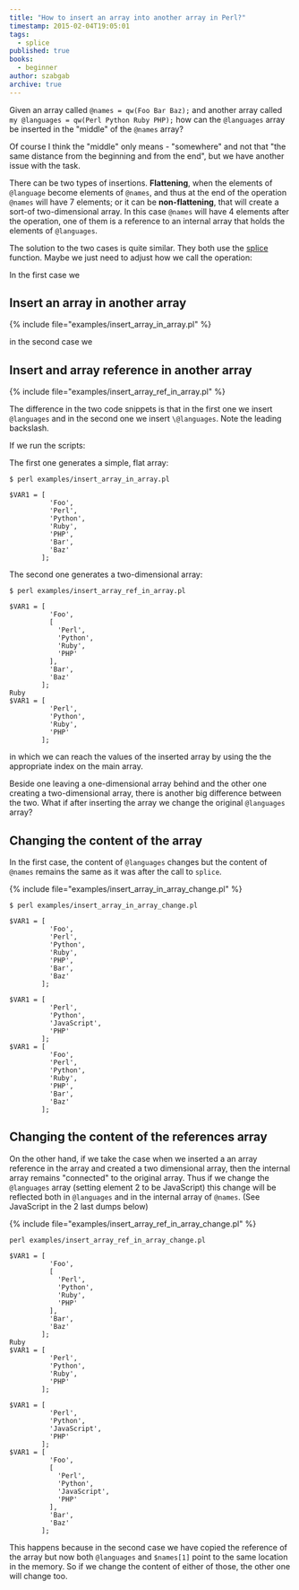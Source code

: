 ```yaml
---
title: "How to insert an array into another array in Perl?"
timestamp: 2015-02-04T19:05:01
tags:
  - splice
published: true
books:
  - beginner
author: szabgab
archive: true
---
```



Given an array called `@names = qw(Foo Bar Baz);` and another array called `my @languages = qw(Perl Python Ruby PHP);` how can
the `@languages` array be inserted in the "middle" of the `@names` array?

Of course I think the "middle" only means - "somewhere" and not that "the same distance from the beginning and from the end",
but we have another issue with the task.


There can be two types of insertions. <b>Flattening</b>, when the elements of `@language` become elements of `@names`, and thus
at the end of the operation `@names` will have 7 elements; or it can be <b>non-flattening</b>, that will create a sort-of
two-dimensional array. In this case `@names` will have 4 elements after the operation, one of them is a reference
to an internal array that holds the elements of `@languages`.

The solution to the two cases is quite similar. They both use the
[splice](/splice-to-slice-and-dice-arrays-in-perl) function.
Maybe we just need to adjust how we call the operation:

In the first case we

## Insert an array in another array

{% include file="examples/insert_array_in_array.pl" %}

in the second case we

## Insert and array reference in another array

{% include file="examples/insert_array_ref_in_array.pl" %}

The difference in the two code snippets is that in the first one we insert `@languages` and in
the second one we insert `\@languages`. Note the leading backslash.

If we run the scripts:

The first one generates a simple, flat array:

```
$ perl examples/insert_array_in_array.pl

$VAR1 = [
          'Foo',
          'Perl',
          'Python',
          'Ruby',
          'PHP',
          'Bar',
          'Baz'
        ];
```

The second one generates a two-dimensional array:

```
$ perl examples/insert_array_ref_in_array.pl 

$VAR1 = [
          'Foo',
          [
            'Perl',
            'Python',
            'Ruby',
            'PHP'
          ],
          'Bar',
          'Baz'
        ];
Ruby
$VAR1 = [
          'Perl',
          'Python',
          'Ruby',
          'PHP'
        ];
```

in which we can reach the values of the inserted array by using the the appropriate index
on the main array.


Beside one leaving a one-dimensional array behind and the other one creating a two-dimensional array, there is another
big difference between the two. What if after inserting the array we change the original `@languages` array?

## Changing the content of the array

In the first case, the content of `@languages` changes but the content of `@names` remains the same
as it was after the call to `splice`.

{% include file="examples/insert_array_in_array_change.pl" %}

```
$ perl examples/insert_array_in_array_change.pl 

$VAR1 = [
          'Foo',
          'Perl',
          'Python',
          'Ruby',
          'PHP',
          'Bar',
          'Baz'
        ];

$VAR1 = [
          'Perl',
          'Python',
          'JavaScript',
          'PHP'
        ];
$VAR1 = [
          'Foo',
          'Perl',
          'Python',
          'Ruby',
          'PHP',
          'Bar',
          'Baz'
        ];
```

## Changing the content of the references array

On the other hand, if we take the case when we inserted a an array reference in the
array and created a two dimensional array, then the internal array remains "connected"
to the original array. Thus if we change the `@languages` array (setting element 2
to be JavaScript) this change will be reflected both in `@languages` and in
the internal array of `@names`. (See JavaScript in the 2 last dumps below)

{% include file="examples/insert_array_ref_in_array_change.pl" %}

```
perl examples/insert_array_ref_in_array_change.pl 

$VAR1 = [
          'Foo',
          [
            'Perl',
            'Python',
            'Ruby',
            'PHP'
          ],
          'Bar',
          'Baz'
        ];
Ruby
$VAR1 = [
          'Perl',
          'Python',
          'Ruby',
          'PHP'
        ];

$VAR1 = [
          'Perl',
          'Python',
          'JavaScript',
          'PHP'
        ];
$VAR1 = [
          'Foo',
          [
            'Perl',
            'Python',
            'JavaScript',
            'PHP'
          ],
          'Bar',
          'Baz'
        ];
```

This happens because in the second case we have copied the reference of the array but now both `@languages` and
`$names[1]` point to the same location in the memory. So if we change the content of either of those, the
other one will change too.

